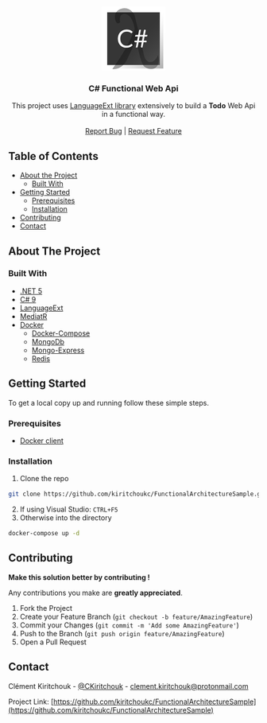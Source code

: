 <!-- PROJECT SHIELDS -->
<!--
*** I'm using markdown "reference style" links for readability.
*** Reference links are enclosed in brackets [ ] instead of parentheses ( ).
*** See the bottom of this document for the declaration of the reference variables
*** for contributors-url, forks-url, etc. This is an optional, concise syntax you may use.
*** https://www.markdownguide.org/basic-syntax/#reference-style-links
-->


<!-- PROJECT LOGO -->
<br />
<p align="center">
  <a href="https://github.com/kiritchoukc/FunctionalArchitectureSample">
    <img src="logo256.png" alt="Logo" width="128" height="128">
  </a>

  <h3 align="center">C# Functional Web Api</h3>

  <p align="center">
    This project uses <a href="">LanguageExt library</a> extensively to build a <strong>Todo</strong> Web Api in a functional way.
    <br />
    <!-- <a href="https://github.com/kiritchoukc/FunctionalArchitectureSample"><strong>Explore the docs �</strong></a> -->
    <br />
    <a href="https://github.com/kiritchoukc/FunctionalArchitectureSample/issues">Report Bug</a>
    |
    <a href="https://github.com/kiritchoukc/FunctionalArchitectureSample/issues">Request Feature</a>
    <br />
  </p>
</p>



<!-- TABLE OF CONTENTS -->
## Table of Contents

* [About the Project](#about-the-project)
  * [Built With](#built-with)
* [Getting Started](#getting-started)
  * [Prerequisites](#prerequisites)
  * [Installation](#installation)
* [Contributing](#contributing)
* [Contact](#contact)



<!-- ABOUT THE PROJECT -->
## About The Project

### Built With

* [.NET 5](https://dotnet.microsoft.com/download/dotnet/5.0)
* [C# 9](https://docs.microsoft.com/en-us/dotnet/csharp/whats-new/csharp-9)
* [LanguageExt](https://github.com/louthy/language-ext)
* [MediatR](https://github.com/jbogard/MediatR)
* [Docker](https://www.docker.com/)
  * [Docker-Compose](https://docs.docker.com/compose/)
  * [MongoDb](https://www.mongodb.com/)
  * [Mongo-Express](https://github.com/mongo-express/mongo-express)
  * [Redis](https://redis.io/)



<!-- GETTING STARTED -->
## Getting Started

To get a local copy up and running follow these simple steps.

### Prerequisites
* [Docker client](https://www.docker.com/get-started)

### Installation

1. Clone the repo
```sh
git clone https://github.com/kiritchoukc/FunctionalArchitectureSample.git
```
2. If using Visual Studio: `CTRL+F5`
2. Otherwise into the directory
   
```sh
docker-compose up -d
```


<!-- CONTRIBUTING -->
## Contributing

**Make this solution better by contributing !**

Any contributions you make are **greatly appreciated**.

1. Fork the Project
2. Create your Feature Branch (`git checkout -b feature/AmazingFeature`)
3. Commit your Changes (`git commit -m 'Add some AmazingFeature'`)
4. Push to the Branch (`git push origin feature/AmazingFeature`)
5. Open a Pull Request



<!-- CONTACT -->
## Contact

Clément Kiritchouk - [@CKiritchouk](https://twitter.com/@CKiritchouk) - clement.kiritchouk@protonmail.com

Project Link: [https://github.com/kiritchoukc/FunctionalArchitectureSample](https://github.com/kiritchoukc/FunctionalArchitectureSample)
